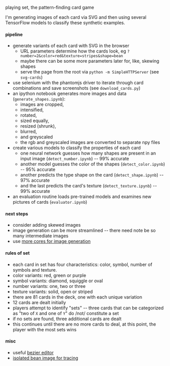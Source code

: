playing set, the pattern-finding card game

I'm generating images of each card via SVG
and then using several TensorFlow models to classify these synthetic examples.


#### pipeline
* generate variants of each card with SVG in the browser
  * URL parameters determine how the cards look, eg `?number=2&color=red&texture=stripes&shape=bean`
  * maybe there can be some more parameters later for, like, skewing shapes
  * serve the page from the root via `python -m SimpleHTTPServer` (see `svg-cards`)
* use selenium with the phantomjs driver to iterate through card combinations
and save screenshots (see `download_cards.py`)
* an ipython notebook generates more images and data (`generate_shapes.ipynb`):
  * images are cropped,
  * intensified,
  * rotated,
  * sized equally,
  * resized (shrunk),
  * blurred,
  * and greyscaled
  * the rgb and greyscaled images are converted to separate npy files
* create various models to classify the properties of each card
  * one neural network guesses how many shapes are present in an input image
  (`detect_number.ipynb`) -- 99% accurate
  * another model guesses the color of the shapes (`detect_color.ipynb`) -- 95% accurate
  * another predicts the type shape on the card (`detect_shape.ipynb`) -- 97% accurate
  * and the last predicts the card's texture (`detect_texture.ipynb`) -- 99% accurate
* an evaluation routine loads pre-trained models and examines new pictures of cards
(`evaluator.ipynb`)


#### next steps
* consider adding skewed images
* image generation can be more streamlined -- there need note be so many intermediate images
* use [more cores for image generation](http://stackoverflow.com/a/23537302/232638)


#### rules of set
* each card in set has four characteristics:
color, symbol, number of symbols and texture.
* color variants: red, green or purple
* symbol variants: diamond, squiggle or oval
* number variants: one, two or three
* texture variants: solid, open or striped
* there are 81 cards in the deck, one with each unique variation
* 12 cards are dealt initially
* players attempt to identify "sets" --
three cards that can be categorized as "two of `X` and one of `Y`" do /not/ constitute a set
* if no sets are found, three additional cards are dealt
* this continues until there are no more cards to deal,
at this point, the player with the most sets wins


#### misc
* useful [bezier editor](http://www.victoriakirst.com/beziertool)
* [isolated bean image for tracing](http://i.imgur.com/U9k6OMR.png)

